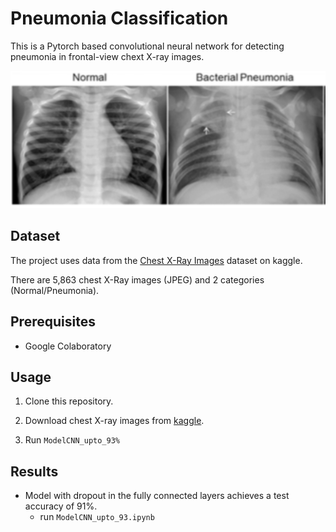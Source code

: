 # Pneumonia Classification

This is a Pytorch based convolutional neural network for detecting pneumonia in frontal-view chext X-ray images.

<div align=center><img width="600" height="220" src="./Screenshot/Capture.png"/></div>

## Dataset

The project uses data from the [Chest X-Ray Images](https://www.kaggle.com/paultimothymooney/chest-xray-pneumonia) dataset on kaggle.

There are 5,863 chest X-Ray images (JPEG) and 2 categories (Normal/Pneumonia).

## Prerequisites

- Google Colaboratory

## Usage

1. Clone this repository.

2. Download chest X-ray images from [kaggle](https://www.kaggle.com/paultimothymooney/chest-xray-pneumonia).

3. Run `ModelCNN_upto_93%`

## Results

- Model with dropout in the fully connected layers achieves a test accuracy of 91%.
  - run `ModelCNN_upto_93.ipynb`

